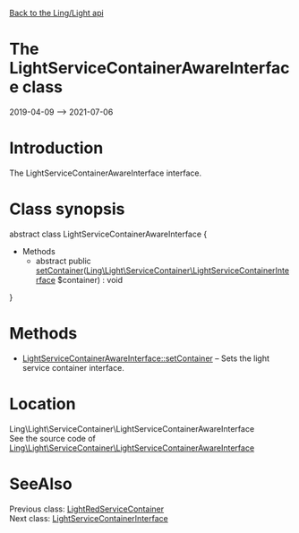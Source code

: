 [Back to the Ling/Light api](https://github.com/lingtalfi/Light/blob/master/doc/api/Ling/Light.md)



The LightServiceContainerAwareInterface class
================
2019-04-09 --> 2021-07-06






Introduction
============

The LightServiceContainerAwareInterface interface.



Class synopsis
==============


abstract class <span class="pl-k">LightServiceContainerAwareInterface</span>  {

- Methods
    - abstract public [setContainer](https://github.com/lingtalfi/Light/blob/master/doc/api/Ling/Light/ServiceContainer/LightServiceContainerAwareInterface/setContainer.md)([Ling\Light\ServiceContainer\LightServiceContainerInterface](https://github.com/lingtalfi/Light/blob/master/doc/api/Ling/Light/ServiceContainer/LightServiceContainerInterface.md) $container) : void

}






Methods
==============

- [LightServiceContainerAwareInterface::setContainer](https://github.com/lingtalfi/Light/blob/master/doc/api/Ling/Light/ServiceContainer/LightServiceContainerAwareInterface/setContainer.md) &ndash; Sets the light service container interface.





Location
=============
Ling\Light\ServiceContainer\LightServiceContainerAwareInterface<br>
See the source code of [Ling\Light\ServiceContainer\LightServiceContainerAwareInterface](https://github.com/lingtalfi/Light/blob/master/ServiceContainer/LightServiceContainerAwareInterface.php)



SeeAlso
==============
Previous class: [LightRedServiceContainer](https://github.com/lingtalfi/Light/blob/master/doc/api/Ling/Light/ServiceContainer/LightRedServiceContainer.md)<br>Next class: [LightServiceContainerInterface](https://github.com/lingtalfi/Light/blob/master/doc/api/Ling/Light/ServiceContainer/LightServiceContainerInterface.md)<br>
